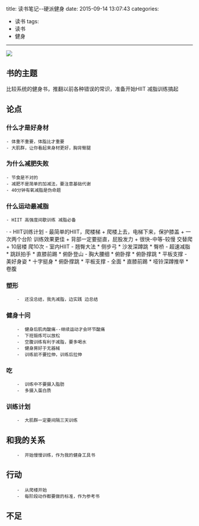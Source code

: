 title: 读书笔记--硬派健身
date: 2015-09-14 13:07:43
categories:
- 读书
tags: 
- 读书
- 健身
---

![](http://img4.douban.com/mpic/s28065888.jpg)

## 书的主题

比较系统的健身书，推翻以前各种错误的常识，准备开始HIIT 减脂训练搞起
<!--more-->
## 论点

### 什么才是好身材
    - 体重不重要，体脂比才重要
    - 大肌群，让你看起来身材更好，胸背臀腿
### 为什么减肥失败
    - 节食是不对的
    - 减肥不是简单的加减法，要注意基础代谢
    - 40分钟有氧减脂是伪命题
### 什么运动最减脂
    - HIIT 高强度间歇训练 减脂必备
·   - HIIT训练计划
    - 最简单的HIIT，爬楼梯
        + 爬楼上去，电梯下来，保护膝盖
        + 一次两个台阶 训练效果更佳
        + 背部一定要挺直，屁股发力
        + 很快-中等-较慢 交替爬
        + 10层楼 爬10次
    - 室内HIIT
        - 翘臀大法
            * 侧步弓
            * 沙发深蹲跳
            * 臀桥
        -  超速减脂
            *  跳跃拍手
            *  直膝前踢
            *  俯卧登山
        -  胸大腰细
            *  俯卧撑
            *  俯卧撑跳
            *  平板支撑
        -  美好身姿
            *  十字挺身
            *  俯卧撑跳
            *  平板支撑
        -  全面
            *  直膝前踢
            *  哑铃深蹲推举
            *  卷腹
### 塑形
        -  还没总结，我先减脂，边实践 边总结
### 健身十问
        -  健身后肌肉酸痛--继续运动才会环节酸痛
        -  下班锻炼可以放松
        -  空腹训练有利于减脂，要多喝水
        -  健身房好于无器械
        -  训练前不要拉伸，训练后拉伸
### 吃
        -  训练中不要摄入脂肪
        -  多摄入蛋白质
### 训练计划
        -  大肌群一定要间隔三天训练
## 和我的关系

        -  开始慢慢训练，作为我的健身工具书


## 行动

        -  从爬楼开始
        -  每阶段动作都要做的标准，作为参考书
## 不足



